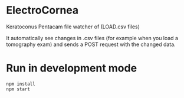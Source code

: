 # ElectroCornea

Keratoconus Pentacam file watcher of (LOAD.csv files)

It automatically see changes in .csv files (for example when you load a tomography exam) and sends a POST request with the changed data.

# Run in development mode

```
npm install
npm start
```
